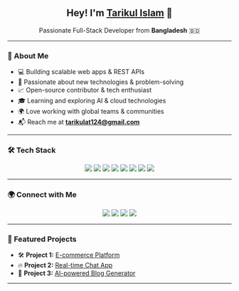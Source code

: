 <h2 align="center">Hey! I'm <a href="https://tarikul.info/" target="_blank">Tarikul Islam</a> 🚀</h2>
<p align="center">Passionate Full-Stack Developer from <b>Bangladesh</b> 🇧🇩</p>

---

### 🚀 About Me
- 💻 Building scalable web apps & REST APIs
- 🎯 Passionate about new technologies & problem-solving
- 📈 Open-source contributor & tech enthusiast
- 🎓 Learning and exploring AI & cloud technologies
- 🌍 Love working with global teams & communities
- 📬 Reach me at **tarikulat124@gmail.com**

---

### 🛠 Tech Stack
<p align="center">
  <img src="https://img.shields.io/badge/Vue.js-4FC08D?style=for-the-badge&logo=vue.js&logoColor=white" />
  <img src="https://img.shields.io/badge/React-61DAFB?style=for-the-badge&logo=react&logoColor=white" />
  <img src="https://img.shields.io/badge/Laravel-FF2D20?style=for-the-badge&logo=laravel&logoColor=white" />
  <img src="https://img.shields.io/badge/PHP-777BB4?style=for-the-badge&logo=php&logoColor=white" />
  <img src="https://img.shields.io/badge/MySQL-4479A1?style=for-the-badge&logo=mysql&logoColor=white" />
  <img src="https://img.shields.io/badge/Node.js-339933?style=for-the-badge&logo=node.js&logoColor=white" />
  <img src="https://img.shields.io/badge/Tailwind_CSS-06B6D4?style=for-the-badge&logo=tailwindcss&logoColor=white" />
  <img src="https://img.shields.io/badge/Docker-2496ED?style=for-the-badge&logo=docker&logoColor=white" />
</p>

---



### 🌍 Connect with Me
<p align="center">
  <a href="https://tarikul.info/" target="_blank"><img src="https://img.shields.io/badge/Website-DC143C?style=for-the-badge&logo=medium&logoColor=white" /></a>
  <a href="https://www.linkedin.com/in/md-tarikul-islam-973a21263/" target="_blank"><img src="https://img.shields.io/badge/LinkedIn-0077B5?style=for-the-badge&logo=linkedin&logoColor=white" /></a>
  <a href="https://twitter.com/tarikulahsan1212" target="_blank"><img src="https://img.shields.io/badge/Twitter-1DA1F2?style=for-the-badge&logo=twitter&logoColor=white" /></a>
  <a href="https://github.com/Tarikulat" target="_blank"><img src="https://img.shields.io/badge/GitHub-181717?style=for-the-badge&logo=github&logoColor=white" /></a>
</p>

---

### 📌 Featured Projects
- 🛠 **Project 1:** [E-commerce Platform](https://github.com/Tarikulat)
- 🔥 **Project 2:** [Real-time Chat App](https://github.com/Tarikulat)
- 🚀 **Project 3:** [AI-powered Blog Generator](https://github.com/Tarikulat)

---
